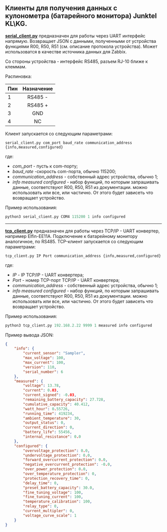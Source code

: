 

## Клиенты для получения данных с кулонометра (батарейного монитора) Junktel KL\KG.

**[serial_client.py](https://github.com/lugamodder/juntek_kl_battery_monitor_client/blob/master/serial_client.py "serial_client.py")** предназначен для работы через UART интерфейс напрямую. Возвращает JSON c данными, полученными от устройства функциями R00, R50, R51 (см. описание протокола устройства). Может использоватся в качестве источника данных для Zabbix.

Со стороны устройства - интерфейс RS485, разъем RJ-10 ближе к клеммам.

Распиновка:

 | Пин    | Назначение |
 |--------|:----------:|
 | 1      | RS485 -    |
 | 2      | RS485 +    |
 | 3      | GND        |
 | 4      | NC         |

Клиент запускается со следующим параметрами:

 `serial_client.py com_port baud_rate communication_address {info,measured,configured}`
 
где:
 *  *com_port* - пусть к com-порту;
 *  *baud_rate*  -скорость com-порта, обычно 115200;
 *  *communication_address* - собственный адрес устройства, обычно 1;
 *  *info measured configured* - набор функций, по которым запрашивать данные, соответствуют R00, R50, R51 из документации. можно использовать или все, или частично. От этого будет зависеть что возвращает устройство.

Пример использования:
```python
python3 serial_client.py COM4 115200 1 info configured
```
---


**[tcp_client.py](https://github.com/lugamodder/juntek_kl_battery_monitor_client/blob/master/tcp_client.py "tcp_client.py")** предназначен для работы через TCP/IP - UART конвертер, например Elfin-EE11A. Подключение к батарейному монитору аналогичное, по RS485.
TCP-клиент запускается со следующим параметрами:

 `tcp_client.py IP Port communication_address {info,measured,configured}`
 
где:

 *  *IP* - IP TCP/IP - UART конвертера;
 *  *Port*  - номер TCP-порт TCP/IP - UART конвертера;
 *  *communication_address* - собственный адрес устройства, обычно 1;
 *  *info measured configured* - набор функций, по которым запрашивать данные, соответствуют R00, R50, R51 из документации. можно использовать или все, или частично. От этого будет зависеть что возвращает устройство.
 
Пример использования:
```python
python3 tcp_client.py 192.168.2.22 9999 1 measured info configured
```
Пример вывода JSON:
```json
{
    "info": {
        "current_sensor": "Sampler",
        "max_voltage": 100,
        "max_current": 100,
        "version": 110,
        "serial_number": 6
    },
    "measured": {
        "voltage": 13.78,
        "current": 0.03,
        "current_signed": -0.03,
        "remaining_battery_capacity": 27.728,
        "cumulative_capacity": 40.412,
        "watt_hour": 0.55726,
        "running_time": 419234,
        "ambient_temperature": 30,
        "output_status": 0,
        "current_direction": 0,
        "battery_life": 55456,
        "internal_resistance": 0.0
    },
    "configured": {
        "overvoltage_protection": 0.0,
        "undervoltage_protection": 0.0,
        "forward_overcurrent_protection": 0.0,
        "negative_overcurrent_protection": -0.0,
        "over_power_protection": 0.0,
        "over_temperature_protection": 0,
        "protection_recovery_time": 0,
        "delay_time": 0,
        "preset_battery_capacity": 30.0,
        "fine_tuning_voltage": 100,
        "fine_tuning_current": 100,
        "temperature_calibration": 100,
        "relay_type": 0,
        "current_multipler": 0,
        "voltage_curve_scale": 1
    }
}
```
